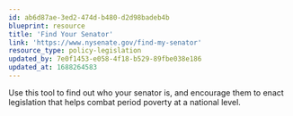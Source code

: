 ```yaml
---
id: ab6d87ae-3ed2-474d-b480-d2d98badeb4b
blueprint: resource
title: 'Find Your Senator'
link: 'https://www.nysenate.gov/find-my-senator'
resource_type: policy-legislation
updated_by: 7e0f1453-e058-4f18-b529-89fbe038e186
updated_at: 1688264583
---
```

Use this tool to find out who your senator is, and encourage them to enact legislation that helps combat period poverty at a national level.